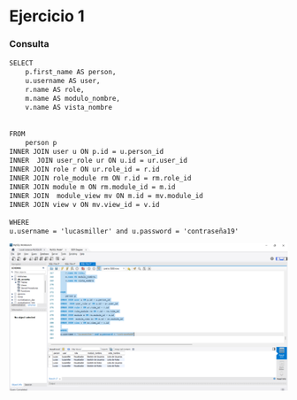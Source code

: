 # Ejercicio 1
### Consulta
    SELECT 
        p.first_name AS person,
        u.username AS user,
        r.name AS role,
        m.name AS modulo_nombre,
        v.name AS vista_nombre
    
    
    FROM
        person p
    INNER JOIN user u ON p.id = u.person_id
    INNER  JOIN user_role ur ON u.id = ur.user_id
    INNER JOIN role r ON ur.role_id = r.id
    INNER JOIN role_module rm ON r.id = rm.role_id
    INNER JOIN module m ON rm.module_id = m.id
    INNER JOIN  module_view mv ON m.id = mv.module_id
    INNER JOIN view v ON mv.view_id = v.id

    WHERE
    u.username = 'lucasmiller' and u.password = 'contraseña19'      



![Consulta completa](img/Caso3.png)